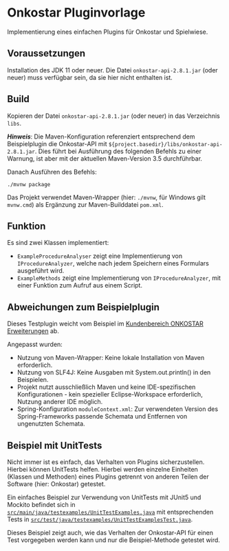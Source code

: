 # Onkostar Pluginvorlage

Implementierung eines einfachen Plugins für Onkostar und Spielwiese.

## Voraussetzungen

Installation des JDK 11 oder neuer. Die Datei `onkostar-api-2.8.1.jar` (oder neuer) muss verfügbar sein, da sie hier nicht enthalten ist.

## Build

Kopieren der Datei `onkostar-api-2.8.1.jar` (oder neuer) in das Verzeichnis `libs`.

**_Hinweis_**: Die Maven-Konfiguration referenziert entsprechend dem Beispielplugin die Onkostar-API mit `${project.basedir}/libs/onkostar-api-2.8.1.jar`.
Dies führt bei Ausführung des folgenden Befehls zu einer Warnung, ist aber mit der aktuellen Maven-Version 3.5 durchführbar.

Danach Ausführen des Befehls:

```shell
./mvnw package
```

Das Projekt verwendet Maven-Wrapper (hier: `./mvnw`, für Windows gilt `mvnw.cmd`) als Ergänzung zur Maven-Builddatei `pom.xml`.

## Funktion

Es sind zwei Klassen implementiert:

* `ExampleProcedureAnalyser` zeigt eine Implementierung von `IProcedureAnalyzer`, welche nach jedem Speichern eines Formulars ausgeführt wird.
* `ExampleMethods` zeigt eine Implementierung von `IProcedureAnalyzer`, mit einer Funktion zum Aufruf aus einem Script.

## Abweichungen zum Beispielplugin

Dieses Testplugin weicht vom Beispiel im [Kundenbereich ONKOSTAR Erweiterungen](https://confluence.it-choice.de/display/KBOSTARAPI/Entwicklungsumgebung) ab.

Angepasst wurden:

* Nutzung von Maven-Wrapper: Keine lokale Installation von Maven erforderlich.
* Nutzung von SLF4J: Keine Ausgaben mit System.out.println() in den Beispielen.
* Projekt nutzt ausschließlich Maven und keine IDE-spezifischen Konfigurationen - kein spezieller Eclipse-Workspace erforderlich, Nutzung anderer IDE möglich.
* Spring-Konfiguration `moduleContext.xml`: Zur verwendeten Version des Spring-Frameworks passende Schemata und Entfernen von ungenutzten Schemata.

## Beispiel mit UnitTests 

Nicht immer ist es einfach, das Verhalten von Plugins sicherzustellen. Hierbei können UnitTests helfen.
Hierbei werden einzelne Einheiten (Klassen und Methoden) eines Plugins getrennt von anderen Teilen der Software (hier: Onkostar) getestet. 

Ein einfaches Beispiel zur Verwendung von UnitTests mit JUnit5 und Mockito befindet sich in [`src/main/java/testexamples/UnitTestExamples.java`](src/main/java/testexamples/UnitTestExamples.java) 
mit entsprechenden Tests in [`src/test/java/testexamples/UnitTestExamplesTest.java`](src/test/java/testexamples/UnitTestExamplesTest.java).

Dieses Beispiel zeigt auch, wie das Verhalten der Onkostar-API für einen Test vorgegeben werden kann und nur die Beispiel-Methode getestet wird. 

